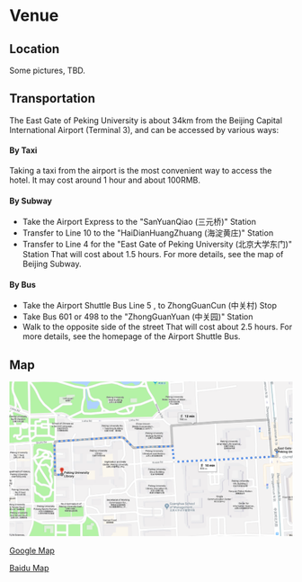 # Venue

## Location

Some pictures, TBD.

## Transportation
The East Gate of Peking University is about 34km from the Beijing Capital International Airport (Terminal 3), and can be accessed by various ways:

#### By Taxi
Taking a taxi from the airport is the most convenient way to access the hotel. 
It may cost around 1 hour and about 100RMB.

#### By Subway
- Take the  Airport Express  to the "SanYuanQiao (三元桥)" Station
- Transfer to  Line 10  to the "HaiDianHuangZhuang (海淀黄庄)" Station
- Transfer to  Line 4  for the "East Gate of Peking University (北京大学东门)" Station
That will cost about 1.5 hours. For more details, see the map of Beijing Subway.

#### By Bus
- Take the Airport Shuttle Bus  Line 5 , to ZhongGuanCun (中关村) Stop
- Take Bus 601 or 498 to the "ZhongGuanYuan (中关园)" Station
- Walk to the opposite side of the street
That will cost about 2.5 hours. For more details, see the homepage of the Airport Shuttle Bus.

## Map
![Google Map](./images/google-map.png)

[Google Map](https://www.google.com/maps/dir/East+Gate+of+Peking+University,+Haidian+Qu,+Beijing+Shi,+China/39.991656,116.3087305/@39.9923455,116.3099882,17z/data=!3m1!4b1!4m9!4m8!1m5!1m1!1s0x35f056ae7f23816b:0x1bcbb3f0d4ea5490!2m2!1d116.315843!2d39.992274!1m0!3e2)

[Baidu Map](https://j.map.baidu.com/Vu6I2)